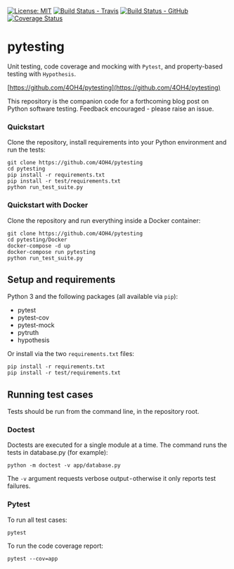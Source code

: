 [![License: MIT](https://img.shields.io/badge/License-MIT-yellow.svg)](https://opensource.org/licenses/MIT)
[![Build Status - Travis](https://travis-ci.org/4OH4/pytesting.svg?branch=master)](https://travis-ci.org/4OH4/pytesting)
[![Build Status - GitHub](https://github.com/4oh4/pytesting/workflows/pytesting/badge.svg)](https://github.com/4OH4/pytesting/actions?query=workflow%3Apytesting)
[![Coverage Status](https://coveralls.io/repos/github/4OH4/pytesting/badge.svg?branch=master)](https://coveralls.io/github/4OH4/pytesting?branch=master)

# pytesting
Unit testing, code coverage and mocking with `Pytest`, and property-based testing with `Hypothesis`.

[https://github.com/4OH4/pytesting](https://github.com/4OH4/pytesting)

This repository is the companion code for a forthcoming blog post on Python software testing. Feedback encouraged - please raise an issue.

### Quickstart

Clone the repository, install requirements into your Python environment and run the tests:

    git clone https://github.com/4OH4/pytesting
    cd pytesting
    pip install -r requirements.txt
    pip install -r test/requirements.txt
    python run_test_suite.py

### Quickstart with Docker

Clone the repository and run everything inside a Docker container:

    git clone https://github.com/4OH4/pytesting
    cd pytesting/Docker
    docker-compose -d up
    docker-compose run pytesting
    python run_test_suite.py

## Setup and requirements
Python 3 and the following packages (all available via `pip`):
 - pytest
 - pytest-cov
 - pytest-mock
 - pytruth
 - hypothesis

Or install via the two `requirements.txt` files:

    pip install -r requirements.txt
    pip install -r test/requirements.txt

## Running test cases
Tests should be run from the command line, in the repository root.

### Doctest
Doctests are executed for a single module at a time. The command runs the tests in database.py (for example):

    python -m doctest -v app/database.py

The `-v` argument requests verbose output - otherwise it only reports test failures.

### Pytest
To run all test cases:

    pytest

To run the code coverage report:

    pytest --cov=app

